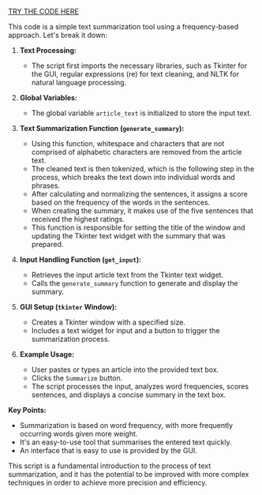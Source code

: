  [TRY THE CODE HERE](https://colab.research.google.com/drive/1RmfBPra0td3G_1MtCXNBED0DeQ28u0Hq?usp=sharing) 

This code is a simple text summarization tool using a frequency-based approach. Let's break it down:

1. **Text Processing:**
   - The script first imports the necessary libraries, such as Tkinter for the GUI, regular expressions (re) for text cleaning, and NLTK for natural language processing.

2. **Global Variables:**
   - The global variable `article_text` is initialized to store the input text.

3. **Text Summarization Function (`generate_summary`):**
   - Using this function, whitespace and characters that are not comprised of alphabetic characters are removed from the article text.
   - The cleaned text is then tokenized, which is the following step in the process, which breaks the text down into individual words and phrases.
   - After calculating and normalizing the sentences, it assigns a score based on the frequency of the words in the sentences.
   - When creating the summary, it makes use of the five sentences that received the highest ratings.
   - This function is responsible for setting the title of the window and updating the Tkinter text widget with the summary that was prepared.


5. **Input Handling Function (`get_input`):**
   - Retrieves the input article text from the Tkinter text widget.
   - Calls the `generate_summary` function to generate and display the summary.

6. **GUI Setup (`tkinter` Window):**
   - Creates a Tkinter window with a specified size.
   - Includes a text widget for input and a button to trigger the summarization process.

7. **Example Usage:**
   - User pastes or types an article into the provided text box.
   - Clicks the `Summarize` button.
   - The script processes the input, analyzes word frequencies, scores sentences, and displays a concise summary in the text box.

**Key Points:**
   - Summarization is based on word frequency, with more frequently occurring words given more weight.
   - It's an easy-to-use tool that summarises the entered text quickly.
   - An interface that is easy to use is provided by the GUI.


This script is a fundamental introduction to the process of text summarization, and it has the potential to be improved with more complex techniques in order to achieve more precision and efficiency.

